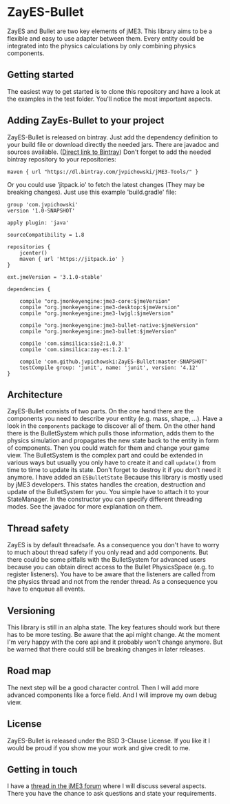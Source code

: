 # ZayES-Bullet

ZayES and Bullet are two key elements of jME3. This library aims to be
a flexible and easy to use adapter between them. Every entity could be
integrated into the physics calculations by only combining physics 
components. 

## Getting started

The easiest way to get started is to clone this repository
and have a look at the examples in the test folder. You'll
notice the most important aspects.

## Adding ZayEs-Bullet to your project

ZayES-Bullet is released on bintray. Just add the dependency definition
to your build file or download directly the needed jars. There are
javadoc and sources available. 
([Direct link to Bintray](https://bintray.com/jvpichowski/jME3-Tools/ZayES-Bullet))
Don't forget to add the needed bintray repository to your repositories:
```
maven { url "https://dl.bintray.com/jvpichowski/jME3-Tools/" }
```

Or you could use 'jitpack.io' to fetch the latest changes (They may be breaking changes). Just use this example 'build.gradle' file:

```
group 'com.jvpichowski'
version '1.0-SNAPSHOT'

apply plugin: 'java'

sourceCompatibility = 1.8

repositories {
    jcenter()
    maven { url 'https://jitpack.io' }
}

ext.jmeVersion = '3.1.0-stable'

dependencies {

    compile "org.jmonkeyengine:jme3-core:$jmeVersion"
    compile "org.jmonkeyengine:jme3-desktop:$jmeVersion"
    compile "org.jmonkeyengine:jme3-lwjgl:$jmeVersion"

    compile "org.jmonkeyengine:jme3-bullet-native:$jmeVersion"
    compile "org.jmonkeyengine:jme3-bullet:$jmeVersion"

    compile 'com.simsilica:sio2:1.0.3'
    compile 'com.simsilica:zay-es:1.2.1'

    compile 'com.github.jvpichowski:ZayES-Bullet:master-SNAPSHOT'
    testCompile group: 'junit', name: 'junit', version: '4.12'
}

```

## Architecture

ZayES-Bullet consists of two parts. On the one hand there are the
components you need to describe your entity (e.g. mass, shape, ...).
Have a look in the `components` package to discover all of them.
On the other hand there is the BulletSystem which pulls those information,
adds them to the physics simulation and propagates the new state back to
the entity in form of components. Then you could watch for them and
change your game view. The BulletSystem is the complex part and could
be extended in various ways but usually you only have to create it and
call `update()` from time to time to update its state. Don't forget to
destroy it if you don't need it anymore. I have added an `ESBulletState` 
Because this library is mostly used by jME3 developers. This states
handles the creation, destruction and update of the BulletSystem for you.
You simple have to attach it to your StateManager. In the constructor
you can specify different threading modes. See the javadoc for more
explanation on them.

## Thread safety

ZayES is by default threadsafe. As a consequence you don't have to worry to much
about thread safety if you only read and add components. But there could
be some pitfalls with the BulletSystem for advanced users because you can 
obtain direct access to the Bullet PhysicsSpace (e.g. to register listeners). You have to be aware
that the listeners are called from the physics thread and not from the
render thread. As a consequence you have to enqueue all events.

## Versioning

This library is still in an alpha state. The key features should work but
there has to be more testing. Be aware that the api might change. At the
moment I'm very happy with the core api and it probably won't change anymore.
But be warned that there could still be breaking changes in later releases.

## Road map

The next step will be a good character control. Then I will add more
advanced components like a force field. And I will improve my own debug
view.

## License

ZayES-Bullet is released under the BSD 3-Clause License. If you like it
I would be proud if you show me your work and give credit to me.

## Getting in touch

I have a [thread in the jME3 forum](https://hub.jmonkeyengine.org/t/bullet-zay-es-example/37946)
where I will discuss several aspects. There you have the chance to ask 
questions and state your requirements.
